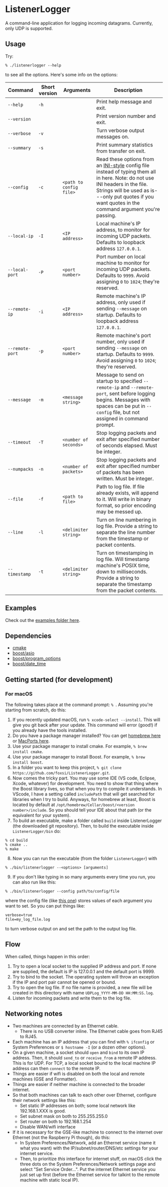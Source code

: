 # ListenerLogger

A command-line application for logging incoming datagrams. Currently, only UDP is supported.

## Usage
Try:
```
% ./listenerlogger --help
```
to see all the options. Here's some info on the options:

| Command | Short version | Arguments | Description |
| --- | --- | --- | --- |
| `--help`      | `-h`  |           | Print help message and exit. |
| `--version`   |       |           | Print version number and exit. |
| `--verbose`   | `-v`  |           | Turn verbose output messages on. |
| `--summary`   | `-s`  |           | Print summary statistics from transfer on exit. |
| `--config`    | `-c`  | `<path to config file>` | Read these options from an [INI-style](https://en.wikipedia.org/wiki/INI_file) config file instead of typing them all in here. Note: do not use INI headers in the file. Strings will be used as is---only put quotes if you want quotes in the command argument you're passing. |
| `--local-ip`  | `-I`  | `<IP address>` | Local machine's IP address, to monitor for incoming UDP packets. Defaults to loopback address `127.0.0.1`. |
| `--local-port`| `-P`  | `<port number>`| Port number on local machine to monitor for incoming UDP packets. Defaults to `9999`. Avoid assigning `0` to `1024`; they're reserved. |
| `--remote-ip`  | `-i`  | `<IP address>` | Remote machine's IP address, only used if sending `--message` on startup. Defaults to loopback address `127.0.0.1`. |
| `--remote-port`| `-p`  | `<port number>`| Remote machine's port number, only used if sending `--message` on startup. Defaults to `9999`. Avoid assigning `0` to `1024`; they're reserved. |
| `--message`   | `-m`  | `<message string>` | Message to send on startup to specified `--remote-ip` and `--remote-port`, sent before logging begins. Messages with spaces can be put in `--config` file, but not assigned in command prompt. |
| `--timeout`   | `-T`  | `<number of seconds>` | Stop logging packets and exit after specified number of seconds elapsed. Must be integer. |
| `--numpacks`  | `-n`  | `<number of packets>` | Stop logging packets and exit after specified number of packets has been written. Must be integer. |
| `--file`      | `-f`  | `<path to file>`  | Path to log file. If file already exists, will append to it. Will write in binary format, so prior encoding may be messed up. |
| `--line`      | `-l`  | `<delimiter string>` | Turn on line numbering in log file. Provide a string to separate the line number from the timestamp or packet contents. |
| `--timestamp` | `-t`  | `<delimiter string>` | Turn on timestamping in log file. Will timestamp machine's POSIX time, down to milliseconds. Provide a string to separate the timestamp from the packet contents. |

## Examples
Check out the [examples folder here](examples/README.md).

## Dependencies
- [cmake](https://cmake.org/cmake/help/latest/)
- [boost/asio](https://www.boost.org/doc/libs/1_81_0/doc/html/boost_asio.html)
- [boost/program_options](https://www.boost.org/doc/libs/1_81_0/doc/html/program_options.html)
- [boost/date_time](https://www.boost.org/doc/libs/1_81_0/doc/html/date_time.html)

## Getting started (for development)
### For macOS
The following takes place at the command prompt: `% `. Assuming you're starting from scratch, do this:
1. If you recently updated macOS, run `% xcode-select --install`. This will give you git back after your update. This command will error (good!) if you already have the tools installed. 
2. Do you have a package manager installed? You can get [homebrew here](https://brew.sh/) or [MacPorts here](https://www.macports.org/).
3. Use your package manager to install cmake. For example, `% brew install cmake`.
4. Use your package manager to install Boost. For example, `% brew install boost`.
5. In a folder you want to keep this project, `% git clone https://github.com/foxsi/ListenerLogger.git`. 
6. Now comes the tricky part. You may use some IDE (VS code, Eclipse, Xcode, whatever) for development. You need to show that thing where the Boost library lives, so that when you try to compile it understands. In VScode, I have a setting called `includePath` that will get searched for libraries when I try to build. Anyways, for homebrew at least, Boost is located by default at `/opt/homebrew/Cellar/boost/<version number>/include`. So you should tell your IDE about that path (or the equivalent for your system).
7. To build an executable, make a folder called `build` inside ListenerLogger (the downloaded git repository). Then, to build the executable inside `ListenerLogger/bin` do: 

```
% cd build
% cmake ..
% make
```

8. Now you can run the executable (from the folder `ListenerLogger`) with

```
% ./bin/listenerlogger --<options> [arguments]
```

9. If you don't like typing in so many arguments every time you run, you can also run like this:

```
% ./bin/listenerlogger --config path/to/config/file
```

where the config file (like [this one](https://github.com/foxsi/ListenerLogger/blob/main/sample_config.cfg)) stores values of each argument you want to set. So you can put things like:

```
verbose=true
file=my_log_file.log
```
to turn verbose output on and set the path to the output log file.

## Flow

When called, things happen in this order:
1. Try to open a local socket to the supplied IP address and port. If none are supplied, the default is IP is 127.0.0.1 and the default port is 9999. 
2. Try to bind to the socket. The operating system will throw an exception if the IP and port pair cannot be opened or bound.
3. Try to open the log file. If no file name is provided, a new file will be created in this directory with name `UDPLog_YYYY-MM-DD HH:MM:SS.log`.
4. Listen for incoming packets and write them to the log file.

## Networking notes

- Two machines are connected by an Ethernet cable. 
    - There is no USB converter inline. The Ethernet cable goes from RJ45 to RJ45.
- Each machine has an IP address that you can find with `% ifconfig` or System Preferences or `$ hostname -I` (or a dozen other options).
- On a given machine, a socket should `open` and `bind` to its own IP address. Then, it should `send_to` or `receive_from` a remote IP address. This is for UDP. For TCP, a local socket bound to the local machine IP address can then `connect` to the remote IP.
- Things are easier if wifi is disabled on both the local and remote machines (GSE and Formatter).
- Things are easier if neither machine is connected to the broader internet. 
- So that both machines can talk to each other over Ethernet, configure their network settings like this:
    - Set static IP addresses on both; some local network like 192.168.1.XXX is good. 
    - Set subnet mask on both to 255.255.255.0
    - Set router on both to 192.168.1.254
    - Disable WAN/wifi interface
- If it is necessary for the GSE-like machine to connect to the internet over Ethernet (not the Raspberry Pi though), do this:
    - In System Preferences/Network, add an Ethernet service (name it what you want) with the IP/subnet/router/DNS/etc settings for your internet service.
    - Then, to prioritize _this_ interface for internet stuff, on macOS click the three dots on the System Preferences/Network settings page and select "Set Service Order...". Put the internet Ethernet service you just set up first (before the Ethernet service for talkint to the remote machine with static local IP).